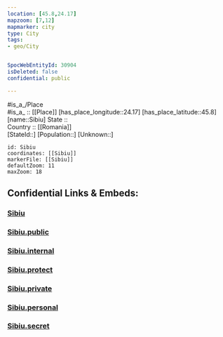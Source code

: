 ```yaml
---
location: [45.8,24.17] 
mapzoom: [7,12] 
mapmarker: city 
type: City
tags:
- geo/City


SpocWebEntityId: 30904
isDeleted: false
confidential: public

---
```

#is_a_/Place  
#is_a_ :: [[Place]] 
[has_place_longitude::24.17] 
[has_place_latitude::45.8] 
[name::Sibiu] 
State ::  
Country :: [[Romania]]  
[StateId::] 
[Population::] 
[Unknown::] 


```leaflet
id: Sibiu
coordinates: [[Sibiu]] 
markerFile: [[Sibiu]] 
defaultZoom: 11 
maxZoom: 18
```


## Confidential Links & Embeds: 

### [Sibiu](/_Standards/Earth/Continent/Europe/Europe~East/Romania/Regions~Romania/Romania~Centru/Sibiu/City/Sibiu.md) 

### [Sibiu.public](/_public/Earth/Continent/Europe/Europe~East/Romania/Regions~Romania/Romania~Centru/Sibiu/City/Sibiu.public.md) 

### [Sibiu.internal](/_internal/Earth/Continent/Europe/Europe~East/Romania/Regions~Romania/Romania~Centru/Sibiu/City/Sibiu.internal.md) 

### [Sibiu.protect](/_protect/Earth/Continent/Europe/Europe~East/Romania/Regions~Romania/Romania~Centru/Sibiu/City/Sibiu.protect.md) 

### [Sibiu.private](/_private/Earth/Continent/Europe/Europe~East/Romania/Regions~Romania/Romania~Centru/Sibiu/City/Sibiu.private.md) 

### [Sibiu.personal](/_personal/Earth/Continent/Europe/Europe~East/Romania/Regions~Romania/Romania~Centru/Sibiu/City/Sibiu.personal.md) 

### [Sibiu.secret](/_secret/Earth/Continent/Europe/Europe~East/Romania/Regions~Romania/Romania~Centru/Sibiu/City/Sibiu.secret.md)

